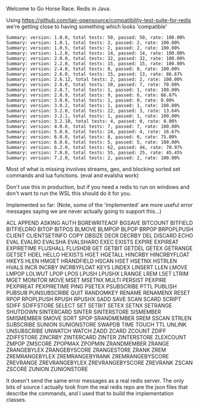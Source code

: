 Welcome to Go Horse Race. Redis in Java.

Using https://github.com/tair-opensource/compatibility-test-suite-for-redis
we're getting close to having something which looks 'compatible'

```
Summary: version: 1.0.0, total tests: 50, passed: 50, rate: 100.00%
Summary: version: 1.0.1, total tests: 2, passed: 2, rate: 100.00%
Summary: version: 1.0.5, total tests: 2, passed: 2, rate: 100.00%
Summary: version: 1.2.0, total tests: 14, passed: 14, rate: 100.00%
Summary: version: 2.0.0, total tests: 32, passed: 32, rate: 100.00%
Summary: version: 2.2.0, total tests: 15, passed: 15, rate: 100.00%
Summary: version: 2.4.0, total tests: 8, passed: 8, rate: 100.00%
Summary: version: 2.6.0, total tests: 15, passed: 13, rate: 86.67%
Summary: version: 2.6.12, total tests: 2, passed: 2, rate: 100.00%
Summary: version: 2.8.0, total tests: 10, passed: 7, rate: 70.00%
Summary: version: 2.8.7, total tests: 1, passed: 1, rate: 100.00%
Summary: version: 2.8.9, total tests: 9, passed: 6, rate: 66.67%
Summary: version: 3.0.0, total tests: 1, passed: 0, rate: 0.00%
Summary: version: 3.0.2, total tests: 1, passed: 1, rate: 100.00%
Summary: version: 3.2.0, total tests: 22, passed: 3, rate: 13.64%
Summary: version: 3.2.1, total tests: 1, passed: 1, rate: 100.00%
Summary: version: 3.2.10, total tests: 4, passed: 0, rate: 0.00%
Summary: version: 4.0.0, total tests: 7, passed: 7, rate: 100.00%
Summary: version: 5.0.0, total tests: 24, passed: 4, rate: 16.67%
Summary: version: 6.0.0, total tests: 8, passed: 6, rate: 75.00%
Summary: version: 6.0.6, total tests: 5, passed: 5, rate: 100.00%
Summary: version: 6.2.0, total tests: 62, passed: 44, rate: 70.97%
Summary: version: 7.0.0, total tests: 55, passed: 25, rate: 45.45%
Summary: version: 7.2.0, total tests: 2, passed: 2, rate: 100.00%
```

Most of what is missing involves streams, geo, and blocking sorted set commands and lua functions. (eval and evalsha work)

Don't use this in production, but if you need a redis to run on windows and don't want to run the WSL this should do it for you.

Implemented so far: (Note, some of the 'implemented' are more useful error messages saying we are never actually going to support this...)

ACL
APPEND
ASKING
AUTH
BGREWRITEAOF
BGSAVE
BITCOUNT
BITFIELD
BITFIELDRO
BITOP
BITPOS
BLMOVE
BLMPOP
BLPOP
BRPOP
BRPOPLPUSH
CLIENT
CLIENTSETINFO
COPY
DBSIZE
DECR
DECRBY
DEL
DISCARD
ECHO
EVAL
EVALRO
EVALSHA
EVALSHARO
EXEC
EXISTS
EXPIRE
EXPIREAT
EXPIRETIME
FLUSHALL
FLUSHDB
GET
GETBIT
GETDEL
GETEX
GETRANGE
GETSET
HDEL
HELLO
HEXISTS
HGET
HGETALL
HINCRBY
HINCRBYFLOAT
HKEYS
HLEN
HMGET
HRANDFIELD
HSCAN
HSET
HSETNX
HSTRLEN
HVALS
INCR
INCRBY
INCRBYFLOAT
KEYS
LINDEX
LINSERT
LLEN
LMOVE
LMPOP
LOLWUT
LPOP
LPOS
LPUSH
LPUSHX
LRANGE
LREM
LSET
LTRIM
MGET
MONITOR
MOVE
MSET
MSETNX
MULTI
PERSIST
PEXPIRE
PEXPIREAT
PEXPIRETIME
PING
PSETEX
PSUBSCRIBE
PTTL
PUBLISH
PUBSUB
PUNSUBSCRIBE
QUIT
RANDOMKEY
RENAME
RENAMENX
RESET
RPOP
RPOPLPUSH
RPUSH
RPUSHX
SADD
SAVE
SCAN
SCARD
SCRIPT
SDIFF
SDIFFSTORE
SELECT
SET
SETBIT
SETEX
SETNX
SETRANGE
SHUTDOWN
SINTERCARD
SINTER
SINTERSTORE
SISMEMBER
SMISMEMBER
SMOVE
SORT
SPOP
SRANDMEMBER
SREM
SSCAN
STRLEN
SUBSCRIBE
SUNION
SUNIONSTORE
SWAPDB
TIME
TOUCH
TTL
UNLINK
UNSUBSCRIBE
UNWATCH
WATCH
ZADD
ZCARD
ZCOUNT
ZDIFF
ZDIFFSTORE
ZINCRBY
ZINTERCARD
ZINTER
ZINTERSTORE
ZLEXCOUNT
ZMPOP
ZMSCORE
ZPOPMAX
ZPOPMIN
ZRANDMEMBER
ZRANGE
ZRANGEBYLEX
ZRANGEBYSCORE
ZRANGESTORE
ZRANK
ZREM
ZREMRANGEBYLEX
ZREMRANGEBYRANK
ZREMRANGEBYSCORE
ZREVRANGE
ZREVRANGEBYLEX
ZREVRANGEBYSCORE
ZREVRANK
ZSCAN
ZSCORE
ZUNION
ZUNIONSTORE

It doesn't send the same error messages as a real redis server. The only bits of source I actually took from the real redis repo are the json files that describe the commands, and I used that to build the implementation classes.

